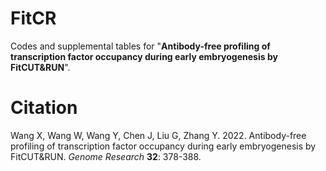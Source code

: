 # FitCR
Codes and supplemental tables for "**Antibody-free profiling of transcription factor occupancy during early embryogenesis by FitCUT&RUN**".



# Citation
Wang X, Wang W, Wang Y, Chen J, Liu G, Zhang Y. 2022. Antibody-free profiling of transcription factor occupancy during early embryogenesis by FitCUT&RUN. *Genome Research* **32**: 378-388.  
